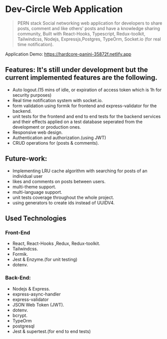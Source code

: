 # Dev-Circle Web Application

> PERN stack Social networking web application for developers to share posts, comment and like others' posts and have a knowledge sharing community, Built with React-Hooks, Typescript, Redux-toolkit, Tailwindcss, Nodejs, Expressjs,Postgres, TypeOrm, Socket.io (for real time notification).

Application Demo: https://hardcore-panini-35872f.netlify.app

## Features: It's still under development but the current implemented features are the following.

- Auto logout.(15 mins of idle, or expiration of access token which is 1h for security purposes)
- Real time notification system with socket.io.
- form validation using formik for frontend and express-validator for the backend.
- unit tests for the frontend and end to end tests for the backend services and their effects applied on a test database seperated from the development or production ones.
- Responsive web design.
- Authentication and authorization.(using JWT)
- CRUD operations for (posts & comments).

## Future-work:

- Implementing LRU cache algorithm with searching for posts of an individual user
- likes and comments on posts between users.
- multi-theme support.
- multi-language support.
- unit tests coverage throughout the whole project.
- using generators to create ids instead of UUIDV4.

## Used Technologies

### Front-End

- React, React-Hooks ,Redux, Redux-toolkit.
- Tailwindcss.
- Formik.
- Jest & Enzyme.(for unit testing)
- dotenv.

### Back-End:

- Nodejs & Express.
- express-async-handler
- express-validator
- JSON Web Token (JWT).
- dotenv.
- bcrypt.
- TypeOrm
- postgresql
- Jest & supertest.(for end to end tests)
